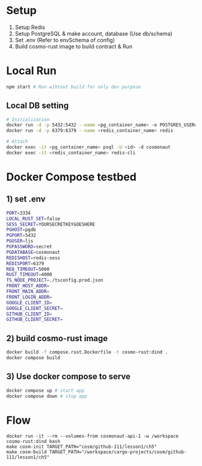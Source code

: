 # Setup
1. Setup Redis
2. Setup PostgreSQL & make account, database (Use db/schema)
3. Set .env (Refer to envSchema of config)
4. Build cosmo-rust image to build contract & Run

# Local Run

```bash
npm start # Run wihtout build for only dev purpose
```
## Local DB setting
```sh
# Initialization
docker run -d -p 5432:5432 --name <pg_container_name> -e POSTGRES_USER=<id> -e POSTGRES_PASSWORD=<pw> postgres
docker run -d -p 6379:6379 --name <redis_container_name> redis

# Attach
docker exec -it <pg_container_name> psql -U <id> -d cosmonaut
docker exec -it <redis_container_name> redis-cli
```

# Docker Compose testbed
## 1) set .env
```sh
PORT=3334
LOCAL_RUST_SET=false
SESS_SECRET=YOURSECRETKEYGOESHERE
PGHOST=pgdb
PGPORT=5432
PGUSER=ljs
PGPASSWORD=secret
PGDATABASE=cosmonaut
REDISHOST=redis-sess
REDISPORT=6379
REQ_TIMEOUT=5000
RUST_TIMEOUT=4000
TS_NODE_PROJECT=./tsconfig.prod.json
FRONT_HOST_ADDR=
FRONT_MAIN_ADDR=
FRONT_LOGIN_ADDR=
GOOGLE_CLIENT_ID=
GOOGLE_CLIENT_SECRET=
GITHUB_CLIENT_ID=
GITHUB_CLIENT_SECRET=
```
## 2) build cosmo-rust image
```sh
docker build -f compose.rust.Dockerfile -t cosmo-rust:dind .
docker compose build
```

## 3) Use docker compose to serve
```sh
docker compose up # start app
docker compose down # stop app
```

# Flow
```
docker run -it --rm --volumes-from cosmonaut-api-1 -w /workspace cosmo-rust:dind bash
make cosm-init TARGET_PATH="cosm/github-111/lesson1/ch5"
make cosm-build TARGET_PATH="/workspace/cargo-projects/cosm/github-111/lesson1/ch5"

```